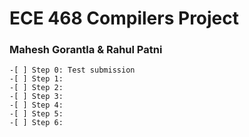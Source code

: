 # ECE 468 Compilers Project
### Mahesh Gorantla & Rahul Patni

	-[ ] Step 0: Test submission
	-[ ] Step 1: 
	-[ ] Step 2: 
	-[ ] Step 3: 
	-[ ] Step 4: 
	-[ ] Step 5: 
	-[ ] Step 6: 

